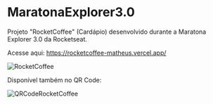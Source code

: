 # MaratonaExplorer3.0
Projeto "RocketCoffee" (Cardápio) desenvolvido durante a Maratona Explorer 3.0 da Rocketseat.

Acesse aqui: https://rocketcoffee-matheus.vercel.app/

![RocketCoffee](https://user-images.githubusercontent.com/65515537/183976943-9c30c101-296a-4156-8c39-68f71de6d062.gif)

Disponível também no QR Code:

![QRCodeRocketCoffee](https://user-images.githubusercontent.com/65515537/183977034-2606a012-b544-46b9-ae7e-dce89ecd1549.png)
